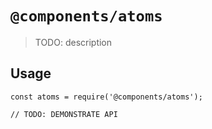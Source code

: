 # `@components/atoms`

> TODO: description

## Usage

```
const atoms = require('@components/atoms');

// TODO: DEMONSTRATE API
```
